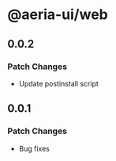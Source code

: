 # @aeria-ui/web

## 0.0.2

### Patch Changes

- Update postinstall script

## 0.0.1

### Patch Changes

- Bug fixes
